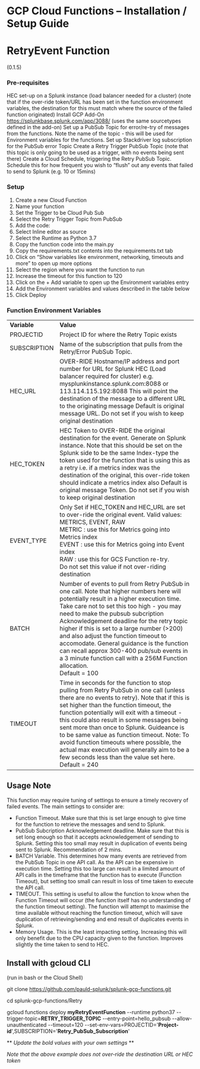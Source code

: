 # GCP Cloud Functions – Installation / Setup Guide

# RetryEvent Function 
(0.1.5)

### **Pre-requisites**
HEC set-up on a Splunk instance (load balancer needed for a cluster) 
(note that if the over-ride token/URL has been set in the function environment variables, the destination for this must match where the source of the failed function originated)
Install GCP Add-On https://splunkbase.splunk.com/app/3088/ (uses the same sourcetypes defined in the add-on)
Set up a PubSub Topic for error/re-try of messages from the functions.  Note the name of the topic -  this will be used for Environment variables for the functions.
Set up Stackdriver log subscription for the PubSub error Topic
Create a Retry Trigger PubSub Topic (note that this topic is only going to be used as a trigger, with no events being sent there)
Create a Cloud Schedule, triggering the Retry PubSub Topic. Schedule this for how frequent you wish to “flush” out any events that failed to send to Splunk (e.g. 10 or 15mins)

### **Setup**

1.	Create a new Cloud Function
2.	Name your function
3.	Set the Trigger to be Cloud Pub Sub 
4.	Select the Retry Trigger Topic from PubSub
5.	Add the code:
6.	Select Inline editor as source
7.	Select the Runtime as Python 3.7
8.	Copy the function code into the main.py
9.	Copy the requirements.txt contents into the requirements.txt tab
10.	Click on “Show variables like environment, networking, timeouts and more” to open up more options
11.	Select the region where you want the function to run
12.	Increase the timeout for this function to 120
13.	Click on the + Add variable to open up the Environment variables entry
14.	Add the Environment variables and values described in the table below
15.	Click Deploy

### **Function Environment Variables**

<table><tr><td><strong>Variable</strong></td><td><strong>Value</strong></td></tr>
<tr><td>PROJECTID</td><td>Project ID for where the Retry Topic exists</td></tr>
<tr><td>SUBSCRIPTION</td><td>Name of the subscription that pulls from the Retry/Error PubSub Topic.</td></tr>
<tr><td>HEC_URL</td><td>OVER-RIDE Hostname/IP address and port number for URL for Splunk HEC (Load balancer required for cluster)
e.g. mysplunkinstance.splunk.com:8088 or 113.114.115.192:8088
This will point the destination of the message to a different URL to the originating message
Default is original message URL. Do not set if you wish to keep original destination</td></tr>
<tr><td>HEC_TOKEN</td><td>HEC Token to OVER-RIDE the original destination for the event. Generate on Splunk instance. 
Note that this should be set on the Splunk side to be the same Index-type the token used for the function that is using this as a retry i.e. if a metrics index was the destination of the original, this over-ride token should indicate a metrics index also
Default is original message Token. Do not set if you wish to keep original destination</td></tr>
<tr><td>EVENT_TYPE</td><td>Only Set if HEC_TOKEN and HEC_URL are set to over-ride the original event. Valid values: METRICS, EVENT, RAW
<br>METRIC : use this for Metrics going into Metrics index
<br>EVENT : use this for Metrics going into Event index
<br>RAW : use this for GCS Function re-try. 
<br>Do not set this value if not over-riding destination</td></tr>
<tr><td>BATCH</td><td>Number of events to pull from Retry PubSub in one call. Note that higher numbers here will potentially result in a higher execution time. Take care not to set this too high - you may need to make the pubsub subcription Acknowledgement deadline for the retry topic higher if this is set to a large number (>200) and also adjust the function timeout to accomodate. General guidance is the function can recall approx 300-400 pub/sub events in a 3 minute function call with a 256M Function allocation. <br>Default = 100</td></tr>
<tr><td>TIMEOUT</td><td>Time in seconds for the function to stop pulling from Retry PubSub in one call (unless there are no events to retry). Note that if this is set higher than the function timeout, the function potentially will exit with a timeout - this could also result in some messages being sent more than once to Splunk. Guideance is to be same value as function timeout. Note: To avoid function timeouts where possible, the actual max execution will generally aim to be a few seconds less than the value set here.<br>Default = 240 </td></tr>
</table>

## Usage Note
This function may require tuning of settings to ensure a timely recovery of failed events.
The main settings to consider are:
- Function Timeout. Make sure that this is set large enough to give time for the function to retrieve the messages and send to Splunk. 
- PubSub Subcription Acknowledgement deadline. Make sure that this is set long enough so that it accepts acknowledgement of sending to Splunk. Setting this too small may result in duplication of events being sent to Splunk. Recommendation of 2 mins.
- BATCH Variable. This determines how many events are retrieved from the PubSub Topic in one API call. As the API can be expensive in execution time. Setting this too large can result in a limited amount of API calls in the timeframe that the function has to execute (Function Timeout), but setting too small can result in loss of time taken to execute the API call.
- TIMEOUT. This setting is useful to allow the function to know when the Function Timeout will occur (the function itself has no understanding of the function timeout setting). The function will attempt to maximise the time available without reaching the function timeout, which will save duplication of retrieving/sending and end result of duplicates events in Splunk. 
- Memory Usage. This is the least impacting setting. Increasing this will only benefit due to the CPU capacity given to the function. Improves slightly the time taken to send to HEC.

## Install with gcloud CLI

(run in bash or the Cloud Shell)

git clone https://github.com/pauld-splunk/splunk-gcp-functions.git

cd splunk-gcp-functions/Retry

gcloud functions deploy **myRetryEventFunction** --runtime python37 --trigger-topic=**RETRY_TRIGGER_TOPIC** --entry-point=hello_pubsub --allow-unauthenticated --timeout=120 --set-env-vars=PROJECTID='**Project-id**',SUBSCRIPTION='**Retry_PubSub_Subscription**'

** *Update the bold values with your own settings* **

*Note that the above example does not over-ride the destination URL or HEC token*


